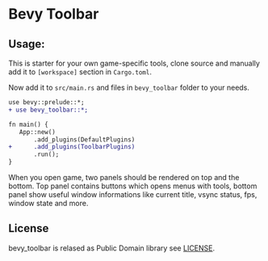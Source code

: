 # Bevy Toolbar

## Usage:
This is starter for your own game-specific tools, clone source and manually add it to `[workspace]` section in `Cargo.toml`.

Now add it to `src/main.rs` and files in `bevy_toolbar` folder to your needs.

```diff
use bevy::prelude::*;
+ use bevy_toolbar::*;

fn main() {
   App::new()
       .add_plugins(DefaultPlugins)
+      .add_plugins(ToolbarPlugins)
       .run();
}
```

When you open game, two panels should be rendered on top and the bottom. Top panel contains buttons which opens menus with tools, bottom panel show useful window informations like current title, vsync status, fps, window state and more.

## License
bevy_toolbar is relased as Public Domain library see [LICENSE](LICENSE).
